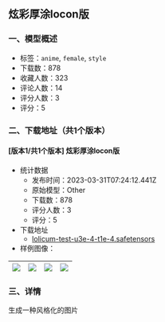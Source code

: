 ## 炫彩厚涂locon版
### 一、模型概述

- 标签：`anime`, `female`, `style`
- 下载数：878
- 收藏人数：323
- 评论人数：14
- 评分人数：3
- 评分：5

### 二、下载地址（共1个版本）

#### [版本1/共1个版本] 炫彩厚涂locon版

- 统计数据
  - 发布时间：2023-03-31T07:24:12.441Z
  - 原始模型：Other
  - 下载数：878
  - 评分人数：3
  - 评分：5
- 下载地址
  - [lolicum-test-u3e-4-t1e-4.safetensors](https://civitai.com/api/download/models/19426)
- 样例图像：

| <img src="https://image.civitai.com/xG1nkqKTMzGDvpLrqFT7WA/8eeefbb7-438b-400c-0077-0e9ef83e9a00/width=450/203803.jpeg" /> | <img src="https://image.civitai.com/xG1nkqKTMzGDvpLrqFT7WA/3b952749-dde0-4a16-e2e7-39950c60a100/width=450/203808.jpeg" /> | <img src="https://image.civitai.com/xG1nkqKTMzGDvpLrqFT7WA/53009c52-ffaa-448c-e0d4-1ba9bcdf6a00/width=450/203807.jpeg" /> | <img src="https://image.civitai.com/xG1nkqKTMzGDvpLrqFT7WA/f02765ea-3cc5-4314-bd39-82664beb7f00/width=450/203806.jpeg" /> |
| ---- | ---- | ---- | ---- |


### 三、详情
<p>生成一种风格化的图片</p>